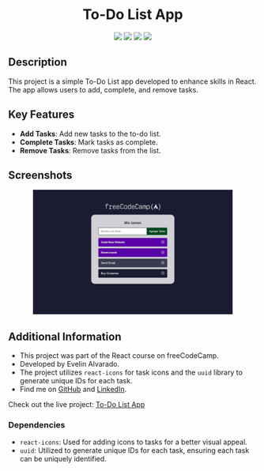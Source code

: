 <div align="center"> 
  <h1>To-Do List App</h1>
</div>
<div align="center"> 
  <img src="https://img.shields.io/badge/JavaScript-F7DF1E?style=for-the-badge&logo=javascript&logoColor=black"  /> 
  <img src="https://img.shields.io/badge/HTML5-E34F26?style=for-the-badge&logo=html5&logoColor=white">
  <img src="https://img.shields.io/badge/CSS3-1572B6?style=for-the-badge&logo=css3&logoColor=white">
  <img src="https://img.shields.io/badge/React-20232A?style=for-the-badge&logo=react&logoColor=61DAFB" />
</div>

## Description

This project is a simple To-Do List app developed to enhance skills in React. The app allows users to add, complete, and remove tasks.

## Key Features

- **Add Tasks**: Add new tasks to the to-do list.
- **Complete Tasks**: Mark tasks as complete.
- **Remove Tasks**: Remove tasks from the list.

## Screenshots

<div align="center" >
  <img src="public/MacBook Pro-1719568539812.jpeg" width="80%" />
 
</div>

## Additional Information

- This project was part of the React course on freeCodeCamp.
- Developed by Evelin Alvarado.
- The project utilizes `react-icons` for task icons and the `uuid` library to generate unique IDs for each task.
- Find me on [GitHub](https://github.com/EvelinAlvarado) and [LinkedIn](https://www.linkedin.com/in/evelinalvarado/).

Check out the live project: [To-Do List App](https://project4-to-do-list-app.vercel.app/)

### Dependencies

- `react-icons`: Used for adding icons to tasks for a better visual appeal.
- `uuid`: Utilized to generate unique IDs for each task, ensuring each task can be uniquely identified.
